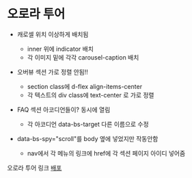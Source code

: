 # 오로라 투어

- 캐로셀 위치 이상하게 배치됨

  - inner 위에 indicator 배치
  - 각 이미지 밑에 각각 carousel-caption 배치

- 오버뷰 섹션 가로 정렬 안됨!!

  - section class에 d-flex align-items-center
  - 각 텍스트의 div class에 text-center 로 가로 정렬

- FAQ 섹션 아코디언들이? 동시에 열림

  - 각 아코디언 data-bs-target 다른 이름으로 수정

- data-bs-spy="scroll"를 body 옆에 넣었지만 작동안함
  - nav에서 각 메뉴의 링크에 href에 각 섹션 페이지 아이디 넣어줌

오로라 투어 링크
[배포](https://nahee23.github.io/BS5-Tour/)
